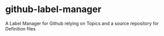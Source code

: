 # github-label-manager
A Label Manager for Github relying on Topics and a source repository for Definition files
